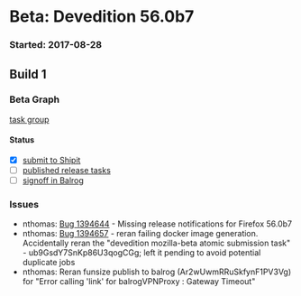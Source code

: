 # Beta: Devedition 56.0b7

### Started: 2017-08-28

## Build 1

### Beta Graph
[task group](https://tools.taskcluster.net/push-inspector/#/oMIzVPOvSIeJ-POSXtmjPg)


#### Status
- [x] [submit to Shipit](https://wiki.mozilla.org/Release:Release_Automation_on_Mercurial:Starting_a_Release#Submit_to_Ship_It)
- [ ] [published release tasks](../how-tos/relpro.md#4-publish-release)
- [ ] [signoff in Balrog](../how-tos/relpro.md#3-signoffs)

### Issues
- nthomas: [Bug 1394644](https://bugzil.la/1394644) - Missing release notifications for Firefox 56.0b7
- nthomas: [Bug 1394657](https://bugzil.la/1394657) - reran failing docker image generation. Accidentally reran the "devedition mozilla-beta atomic submission task" - ub9GsdY7SnKp86U3qogCGg; left it pending to avoid potential duplicate jobs
- nthomas: Reran funsize publish to balrog (Ar2wUwmRRuSkfynF1PV3Vg) for "Error calling 'link' for balrogVPNProxy : Gateway Timeout"


